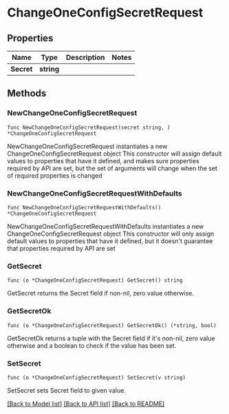# ChangeOneConfigSecretRequest

## Properties

Name | Type | Description | Notes
------------ | ------------- | ------------- | -------------
**Secret** | **string** |  | 

## Methods

### NewChangeOneConfigSecretRequest

`func NewChangeOneConfigSecretRequest(secret string, ) *ChangeOneConfigSecretRequest`

NewChangeOneConfigSecretRequest instantiates a new ChangeOneConfigSecretRequest object
This constructor will assign default values to properties that have it defined,
and makes sure properties required by API are set, but the set of arguments
will change when the set of required properties is changed

### NewChangeOneConfigSecretRequestWithDefaults

`func NewChangeOneConfigSecretRequestWithDefaults() *ChangeOneConfigSecretRequest`

NewChangeOneConfigSecretRequestWithDefaults instantiates a new ChangeOneConfigSecretRequest object
This constructor will only assign default values to properties that have it defined,
but it doesn't guarantee that properties required by API are set

### GetSecret

`func (o *ChangeOneConfigSecretRequest) GetSecret() string`

GetSecret returns the Secret field if non-nil, zero value otherwise.

### GetSecretOk

`func (o *ChangeOneConfigSecretRequest) GetSecretOk() (*string, bool)`

GetSecretOk returns a tuple with the Secret field if it's non-nil, zero value otherwise
and a boolean to check if the value has been set.

### SetSecret

`func (o *ChangeOneConfigSecretRequest) SetSecret(v string)`

SetSecret sets Secret field to given value.



[[Back to Model list]](../README.md#documentation-for-models) [[Back to API list]](../README.md#documentation-for-api-endpoints) [[Back to README]](../README.md)


